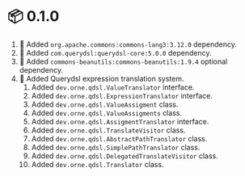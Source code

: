 # :package: 0.1.0

01. :wrench: Added `org.apache.commons:commons-lang3:3.12.0` dependency.
01. :wrench: Added `com.querydsl:querydsl-core:5.0.0` dependency.
01. :wrench: Added `commons-beanutils:commons-beanutils:1.9.4` optional dependency.
01. :gift: Added Querydsl expression translation system.
    01. Added `dev.orne.qdsl.ValueTranslator` interface.
    01. Added `dev.orne.qdsl.ExpressionTranslator` interface.
    01. Added `dev.orne.qdsl.ValueAssigment` class.
    01. Added `dev.orne.qdsl.ValueAssigments` class.
    01. Added `dev.orne.qdsl.AssigmentTranslator` interface.
    01. Added `dev.orne.qdsl.TranslateVisitor` class.
    01. Added `dev.orne.qdsl.AbstractPathTranslator` class.
    01. Added `dev.orne.qdsl.SimplePathTranslator` class.
    01. Added `dev.orne.qdsl.DelegatedTranslateVisitor` class.
    01. Added `dev.orne.qdsl.Translator` class.
